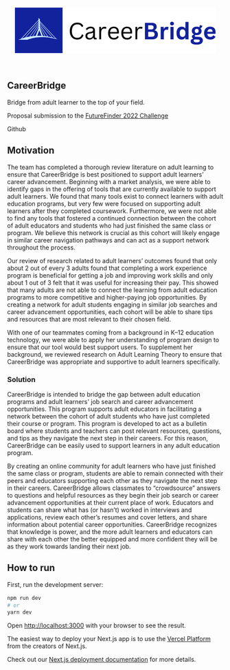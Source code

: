 <p align='center'>
    <img src="./assets/logo_trans.png">
</p>
<br/>

CareerBridge
---

Bridge from adult learner to the top of your field.

Proposal submission to the <a href="https://www.luminarylightbox.com/FutureFinderChallenge/" target="_blank">FutureFinder 2022 Challenge</a>

Github

## Motivation

The team has completed a thorough review literature on adult learning to ensure that CareerBridge is best positioned to support adult learners’ career advancement. Beginning with a market analysis, we were able to identify gaps in the offering of tools that are currently available to support adult learners. We found that many tools exist to connect learners with adult education programs, but very few were focused on supporting adult learners after they completed coursework. Furthermore, we were not able to find any tools that fostered a continued connection between the cohort of adult educators and students who had just finished the same class or program. We believe this network is crucial as this cohort will likely engage in similar career navigation pathways and can act as a support network throughout the process. 

Our review of research related to adult learners’ outcomes found that only about 2 out of every 3 adults found that completing a work experience program is beneficial for getting a job and improving work skills and only about 1 out of 3 felt that it was useful for increasing their pay. This showed that many adults are not able to connect the learning from adult education programs to more competitive and higher-paying job opportunities. By creating a network for adult students engaging in similar job searches and career advancement opportunities, each cohort will be able to share tips and resources that are most relevant to their chosen field. 

With one of our teammates coming from a background in K–12 education technology, we were able to apply her understanding of program design to ensure that our tool would best support users. To supplement her background, we reviewed research on Adult Learning Theory to ensure that CareerBridge was appropriate and supportive to adult learners specifically. 

### Solution


CareerBridge is intended to bridge the gap between adult education programs and adult learners' job search and career advancement opportunities. This program supports adult educators in facilitating a network between the cohort of adult students who have just completed their course or program. This program is developed to act as a bulletin board where students and teachers can post relevant resources, questions, and tips as they navigate the next step in their careers. For this reason, CareerBridge can be easily used to support learners in any adult education program. 

By creating an online community for adult learners who have just finished the same class or program, students are able to remain connected with their peers and educators supporting each other as they navigate the next step in their careers. CareerBridge allows classmates to “crowdsource” answers to questions and helpful resources as they begin their job search or career advancement opportunities at their current place of work. Educators and students can share what has (or hasn’t) worked in interviews and applications, review each other’s resumes and cover letters, and share information about potential career opportunities. CareerBridge recognizes that knowledge is power, and the more adult learners and educators can share with each other the better equipped and more confident they will be as they work towards landing their next job. 

## How to run

First, run the development server:

```bash
npm run dev
# or
yarn dev
```

Open [http://localhost:3000](http://localhost:3000) with your browser to see the result.


The easiest way to deploy your Next.js app is to use the [Vercel Platform](https://vercel.com/new?utm_medium=default-template&filter=next.js&utm_source=create-next-app&utm_campaign=create-next-app-readme) from the creators of Next.js.

Check out our [Next.js deployment documentation](https://nextjs.org/docs/deployment) for more details.
